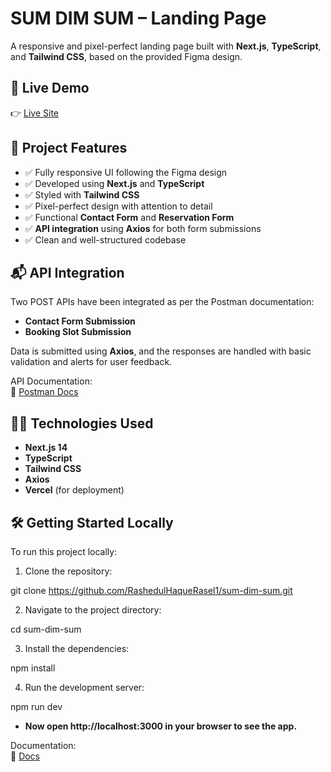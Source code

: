 # SUM DIM SUM – Landing Page

A responsive and pixel-perfect landing page built with **Next.js**, **TypeScript**, and **Tailwind CSS**, based on the provided Figma design.

## 🚀 Live Demo

👉 [Live Site](https://sum-dim-sum-beta.vercel.app/)

## 📁 Project Features

- ✅ Fully responsive UI following the Figma design
- ✅ Developed using **Next.js** and **TypeScript**
- ✅ Styled with **Tailwind CSS**
- ✅ Pixel-perfect design with attention to detail
- ✅ Functional **Contact Form** and **Reservation Form**
- ✅ **API integration** using **Axios** for both form submissions
- ✅ Clean and well-structured codebase

## 📬 API Integration

Two POST APIs have been integrated as per the Postman documentation:

- **Contact Form Submission**
- **Booking Slot Submission**

Data is submitted using **Axios**, and the responses are handled with basic validation and alerts for user feedback.

API Documentation:  
🔗 [Postman Docs](https://documenter.getpostman.com/view/44521901/2sB3B8stEP#e25d1597-dcc4-4c9d-bc6b-532d62d0489f)


## 🧑‍💻 Technologies Used

- **Next.js 14**
- **TypeScript**
- **Tailwind CSS**
- **Axios**
- **Vercel** (for deployment)

## 🛠️ Getting Started Locally

To run this project locally:

1. Clone the repository:

git clone https://github.com/RashedulHaqueRasel1/sum-dim-sum.git

2. Navigate to the project directory:

cd sum-dim-sum

3. Install the dependencies:

npm install

4. Run the development server:

npm run dev

- **Now open http://localhost:3000 in your browser to see the app.**

 Documentation:  
🔗 [Docs](https://docs.google.com/document/d/17y265kasfb6hP74C6l-uoHghYx4uInauQq2ZqnbFORo/edit?tab=t.0)
